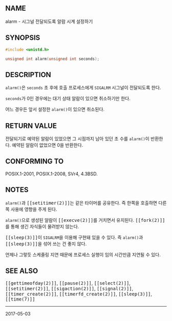 ## NAME

alarm - 시그널 전달되도록 알람 시계 설정하기

## SYNOPSIS

```c
#include <unistd.h>

unsigned int alarm(unsigned int seconds);
```

## DESCRIPTION

`alarm()`은 `seconds` 초 후에 호출 프로세스에게 `SIGALRM` 시그널이 전달되도록 한다.

`seconds`가 0인 경우에는 대기 상태 알람이 있으면 취소하기만 한다.

어느 경우든 앞서 설정한 `alarm()`이 있으면 취소된다.

## RETURN VALUE

전달되기로 예약된 알람이 있었으면 그 시점까지 남아 있던 초 수를 `alarm()`이 반환한다. 예약된 알람이 없었으면 0을 반환한다.

## CONFORMING TO

POSIX.1-2001, POSIX.1-2008, SVr4, 4.3BSD.

## NOTES

`alarm()`과 <tt>[[setitimer(2)]]</tt>는 같은 타이머를 공유한다. 즉 한쪽을 호출하면 다른 쪽 사용에 영향을 주게 된다.

`alarm()`으로 생성된 알람이 <tt>[[execve(2)]]</tt>를 거치면서 유지된다. <tt>[[fork(2)]]</tt>를 통해 생긴 자식들이 물려받지 않는다.

<tt>[[sleep(3)]]</tt>이 `SIGALRM`을 이용해 구현돼 있을 수 있다. 즉 `alarm()`과 <tt>[[sleep(3)]]</tt>을 섞어 쓰는 건 좋지 않다.

언제나 그렇듯 스케줄링 지연 때문에 프로세스 실행이 임의 시간만큼 지연될 수 있다.

## SEE ALSO

<tt>[[gettimeofday(2)]]</tt>, <tt>[[pause(2)]]</tt>, <tt>[[select(2)]]</tt>, <tt>[[setitimer(2)]]</tt>, <tt>[[sigaction(2)]]</tt>, <tt>[[signal(2)]]</tt>, <tt>[[timer_create(2)]]</tt>, <tt>[[timerfd_create(2)]]</tt>, <tt>[[sleep(3)]]</tt>, <tt>[[time(7)]]</tt>

----

2017-05-03
